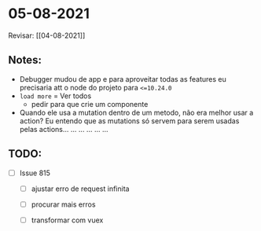 # 05-08-2021

Revisar: [[04-08-2021]]

## Notes:
- Debugger mudou de app e para aproveitar todas as features eu precisaria att o node do projeto para `<=10.24.0`
- `load more` = Ver todos
  - pedir para que crie um componente
- Quando ele usa a mutation dentro de um metodo, não era melhor usar a action? Eu entendo que as mutations só servem para serem usadas pelas actions... ... ... ... ... ... 

## TODO:
* [ ] Issue 815
  * [ ] ajustar erro de request infinita
  * [ ] procurar mais erros
  * [ ] transformar com vuex


